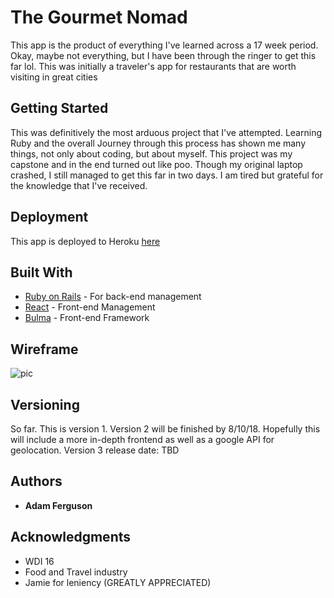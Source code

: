 # The Gourmet Nomad
This app is the product of everything I've learned across a 17 week period. Okay, maybe not everything, but I have been through the ringer to get this far lol. This was initially a traveler's app for restaurants that are worth visiting in great cities

## Getting Started

This was definitively the most arduous project that I've attempted. Learning Ruby and the overall Journey through this process has shown me many things, not only about coding, but about myself. This project was my capstone and in the end turned out like poo. Though my original laptop crashed, I still managed to get this far in two days. I am tired but grateful for the knowledge that I've received.

## Deployment

This app is deployed to Heroku [here](https://the-gourmet-nomad.herokuapp.com/)

## Built With

* [Ruby on Rails](https://rubyonrails.org/) - For back-end management
* [React](https://reactjs.org/) - Front-end Management
* [Bulma](https://bulma.io) - Front-end Framework

## Wireframe
![pic](/client/public/wireframe.JPG)


## Versioning

So far. This is version 1. 
Version 2 will be finished by 8/10/18. Hopefully this will include a more in-depth frontend as well as a google API for geolocation. 
Version 3 release date: TBD

## Authors

* **Adam Ferguson** 

## Acknowledgments

* WDI 16
* Food and Travel industry
* Jamie for leniency (GREATLY APPRECIATED)
